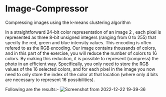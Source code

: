 # Image-Compressor

Compressing images using the k-means clustering algorithm

In a straightforward 24-bit color representation of an image 2 , each pixel is represented as three 8-bit unsigned integers (ranging from 0 to 255) that specify the red, green and blue intensity values. This encoding is often refered to as the RGB encoding.
Our image contains thousands of colors, and in this part of the exercise, you will reduce the number of colors to 16 colors.
By making this reduction, it is possible to represent (compress) the photo in an efficient way.
Specifically, you only need to store the RGB values of the 16 selected colors, and for each pixel in the image you now need to only store the index of the color at that location (where only 4 bits are necessary to represent 16 possibilities).

Following are the results:-
![Screenshot from 2022-12-22 19-39-36](https://user-images.githubusercontent.com/78522965/209152198-0d91cf49-e412-4bef-97e5-46bce7b0f436.png)
